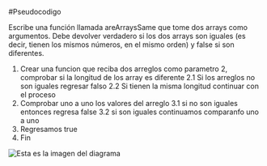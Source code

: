 #Pseudocodigo

Escribe una función llamada areArraysSame que tome dos arrays como argumentos. Debe devolver verdadero si los dos arrays son iguales (es decir, tienen los mismos números, en el mismo orden) y false si son diferentes.

1. Crear una funcion que reciba dos arreglos como parametro
2, comprobar si la longitud de los array es diferente
	2.1 Si los arreglos no son iguales regresar falso
	2.2 Si tienen la misma longitud continuar con el proceso
3. Comprobar uno a uno los valores del arreglo
	3.1 si no son iguales entonces regresa false
	3.2 si son iguales continuamos comparanfo uno a uno
4. Regresamos true
5. Fin

![Esta es la imagen del diagrama]()
